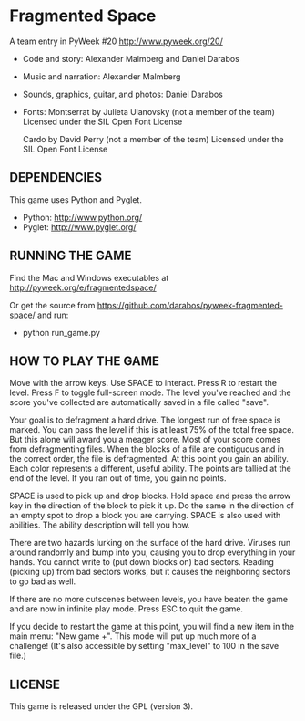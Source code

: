 Fragmented Space
================

A team entry in PyWeek #20  <http://www.pyweek.org/20/>

  - Code and story:
      Alexander Malmberg and Daniel Darabos
  - Music and narration:
      Alexander Malmberg
  - Sounds, graphics, guitar, and photos:
      Daniel Darabos
  - Fonts:
      Montserrat by Julieta Ulanovsky (not a member of the team)
      Licensed under the SIL Open Font License

      Cardo by David Perry (not a member of the team)
      Licensed under the SIL Open Font License



DEPENDENCIES
------------

This game uses Python and Pyglet.

  - Python:     http://www.python.org/
  - Pyglet:     http://www.pyglet.org/



RUNNING THE GAME
----------------

Find the Mac and Windows executables at http://pyweek.org/e/fragmentedspace/

Or get the source from https://github.com/darabos/pyweek-fragmented-space/ and run:

  - python run_game.py



HOW TO PLAY THE GAME
--------------------

Move with the arrow keys. Use SPACE to interact. Press R to restart the level.
Press F to toggle full-screen mode. The level you've reached and the score
you've collected are automatically saved in a file called "save".

Your goal is to defragment a hard drive. The longest run of free space is
marked. You can pass the level if this is at least 75% of the total free
space. But this alone will award you a meager score. Most of your score comes
from defragmenting files. When the blocks of a file are contiguous and in the
correct order, the file is defragmented. At this point you gain an ability.
Each color represents a different, useful ability. The points are tallied at
the end of the level. If you ran out of time, you gain no points.

SPACE is used to pick up and drop blocks. Hold space and press the arrow key
in the direction of the block to pick it up. Do the same in the direction of
an empty spot to drop a block you are carrying. SPACE is also used with
abilities. The ability description will tell you how.

There are two hazards lurking on the surface of the hard drive. Viruses run
around randomly and bump into you, causing you to drop everything in your
hands. You cannot write to (put down blocks on) bad sectors. Reading (picking
up) from bad sectors works, but it causes the neighboring sectors to go bad as
well.

If there are no more cutscenes between levels, you have beaten the game and
are now in infinite play mode. Press ESC to quit the game.

If you decide to restart the game at this point, you will find a new item in
the main menu: "New game +". This mode will put up much more of a challenge!
(It's also accessible by setting "max_level" to 100 in the save file.)



LICENSE
-------

This game is released under the GPL (version 3).
